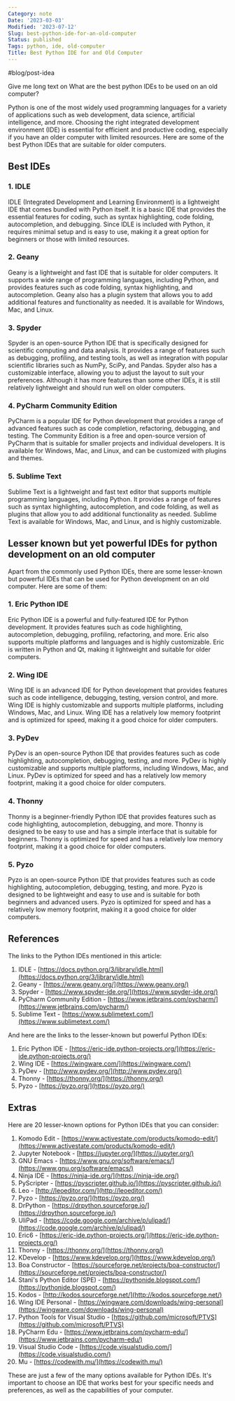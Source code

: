 ```yaml
---
Category: note
Date: '2023-03-03'
Modified: '2023-07-12'
Slug: best-python-ide-for-an-old-computer
Status: published
Tags: python, ide, old-computer
Title: Best Python IDE for and Old Computer
---
```



#blog/post-idea 

Give me long text on What are the best python IDEs to be used on an old computer?

Python is one of the most widely used programming languages for a variety of applications such as web development, data science, artificial intelligence, and more. Choosing the right integrated development environment (IDE) is essential for efficient and productive coding, especially if you have an older computer with limited resources. Here are some of the best Python IDEs that are suitable for older computers.

## Best IDEs
### 1.  IDLE 
IDLE (Integrated Development and Learning Environment) is a lightweight IDE that comes bundled with Python itself. It is a basic IDE that provides the essential features for coding, such as syntax highlighting, code folding, autocompletion, and debugging. Since IDLE is included with Python, it requires minimal setup and is easy to use, making it a great option for beginners or those with limited resources.
    
### 2.  Geany
Geany is a lightweight and fast IDE that is suitable for older computers. It supports a wide range of programming languages, including Python, and provides features such as code folding, syntax highlighting, and autocompletion. Geany also has a plugin system that allows you to add additional features and functionality as needed. It is available for Windows, Mac, and Linux.
    
### 3.  Spyder
Spyder is an open-source Python IDE that is specifically designed for scientific computing and data analysis. It provides a range of features such as debugging, profiling, and testing tools, as well as integration with popular scientific libraries such as NumPy, SciPy, and Pandas. Spyder also has a customizable interface, allowing you to adjust the layout to suit your preferences. Although it has more features than some other IDEs, it is still relatively lightweight and should run well on older computers.
    
### 4.  PyCharm Community Edition
PyCharm is a popular IDE for Python development that provides a range of advanced features such as code completion, refactoring, debugging, and testing. The Community Edition is a free and open-source version of PyCharm that is suitable for smaller projects and individual developers. It is available for Windows, Mac, and Linux, and can be customized with plugins and themes.
    
### 5.  Sublime Text
Sublime Text is a lightweight and fast text editor that supports multiple programming languages, including Python. It provides a range of features such as syntax highlighting, autocompletion, and code folding, as well as plugins that allow you to add additional functionality as needed. Sublime Text is available for Windows, Mac, and Linux, and is highly customizable.
    


## Lesser known but yet powerful IDEs for python development on an old computer

Apart from the commonly used Python IDEs, there are some lesser-known but powerful IDEs that can be used for Python development on an old computer. Here are some of them:

### 1.  Eric Python IDE 
Eric Python IDE is a powerful and fully-featured IDE for Python development. It provides features such as code highlighting, autocompletion, debugging, profiling, refactoring, and more. Eric also supports multiple platforms and languages and is highly customizable. Eric is written in Python and Qt, making it lightweight and suitable for older computers.
    
### 2.  Wing IDE
Wing IDE is an advanced IDE for Python development that provides features such as code intelligence, debugging, testing, version control, and more. Wing IDE is highly customizable and supports multiple platforms, including Windows, Mac, and Linux. Wing IDE has a relatively low memory footprint and is optimized for speed, making it a good choice for older computers.
    
### 3.  PyDev
PyDev is an open-source Python IDE that provides features such as code highlighting, autocompletion, debugging, testing, and more. PyDev is highly customizable and supports multiple platforms, including Windows, Mac, and Linux. PyDev is optimized for speed and has a relatively low memory footprint, making it a good choice for older computers.
    
### 4.  Thonny
Thonny is a beginner-friendly Python IDE that provides features such as code highlighting, autocompletion, debugging, and more. Thonny is designed to be easy to use and has a simple interface that is suitable for beginners. Thonny is optimized for speed and has a relatively low memory footprint, making it a good choice for older computers.
    
### 5.  Pyzo
Pyzo is an open-source Python IDE that provides features such as code highlighting, autocompletion, debugging, testing, and more. Pyzo is designed to be lightweight and easy to use and is suitable for both beginners and advanced users. Pyzo is optimized for speed and has a relatively low memory footprint, making it a good choice for older computers.
    

## References

The links to the Python IDEs mentioned in this article:

1.  IDLE - [https://docs.python.org/3/library/idle.html](https://docs.python.org/3/library/idle.html)
2.  Geany - [https://www.geany.org/](https://www.geany.org/)
3.  Spyder - [https://www.spyder-ide.org/](https://www.spyder-ide.org/)
4.  PyCharm Community Edition - [https://www.jetbrains.com/pycharm/](https://www.jetbrains.com/pycharm/)
5.  Sublime Text - [https://www.sublimetext.com/](https://www.sublimetext.com/)

And here are the links to the lesser-known but powerful Python IDEs:

1.  Eric Python IDE - [https://eric-ide.python-projects.org/](https://eric-ide.python-projects.org/)
2.  Wing IDE - [https://wingware.com/](https://wingware.com/)
3.  PyDev - [http://www.pydev.org/](http://www.pydev.org/)
4.  Thonny - [https://thonny.org/](https://thonny.org/)
5.  Pyzo - [https://pyzo.org/](https://pyzo.org/)


## Extras

Here are 20 lesser-known options for Python IDEs that you can consider:

1.  Komodo Edit - [https://www.activestate.com/products/komodo-edit/](https://www.activestate.com/products/komodo-edit/)
2.  Jupyter Notebook - [https://jupyter.org/](https://jupyter.org/)
3.  GNU Emacs - [https://www.gnu.org/software/emacs/](https://www.gnu.org/software/emacs/)
4.  Ninja IDE - [https://ninja-ide.org/](https://ninja-ide.org/)
5.  PyScripter - [https://pyscripter.github.io/](https://pyscripter.github.io/)
6.  Leo - [http://leoeditor.com/](http://leoeditor.com/)
7.  Pyzo - [https://pyzo.org/](https://pyzo.org/)
8.  DrPython - [https://drpython.sourceforge.io/](https://drpython.sourceforge.io/)
9.  UliPad - [https://code.google.com/archive/p/ulipad/](https://code.google.com/archive/p/ulipad/)
10.  Eric6 - [https://eric-ide.python-projects.org/](https://eric-ide.python-projects.org/)
11.  Thonny - [https://thonny.org/](https://thonny.org/)
12.  KDevelop - [https://www.kdevelop.org/](https://www.kdevelop.org/)
13.  Boa Constructor - [https://sourceforge.net/projects/boa-constructor/](https://sourceforge.net/projects/boa-constructor/)
14.  Stani's Python Editor (SPE) - [https://pythonide.blogspot.com/](https://pythonide.blogspot.com/)
15.  Kodos - [http://kodos.sourceforge.net/](http://kodos.sourceforge.net/)
16.  Wing IDE Personal - [https://wingware.com/downloads/wing-personal](https://wingware.com/downloads/wing-personal)
17.  Python Tools for Visual Studio - [https://github.com/microsoft/PTVS](https://github.com/microsoft/PTVS)
18.  PyCharm Edu - [https://www.jetbrains.com/pycharm-edu/](https://www.jetbrains.com/pycharm-edu/)
19.  Visual Studio Code - [https://code.visualstudio.com/](https://code.visualstudio.com/)
20.  Mu - [https://codewith.mu/](https://codewith.mu/)

These are just a few of the many options available for Python IDEs. It's important to choose an IDE that works best for your specific needs and preferences, as well as the capabilities of your computer.